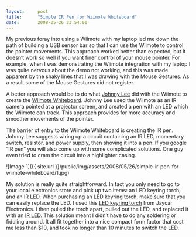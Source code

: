 ```yaml
---
layout:     post
title:      "Simple IR Pen for Wiimote Whiteboard"
date:       2008-05-26 23:54:00
---
```


My previous foray into using a Wiimote with my laptop led me down the path of building a USB sensor bar so that I can use the Wiimote to control the pointer movements. This approach worked better than expected, but it doesn’t work so well if you want finer control of your mouse pointer. For example, when I was demonstrating the Wiimote integration with my laptop I was quite nervous about the demo not working, and this was made apparent by the shaky lines that I was drawing with the Mouse Gestures. As a result some of the Mouse Gestures did not register.

A better approach would be to do what [Johnny Lee](https://www.cs.cmu.edu/~johnny/) did with the Wiimote to create the [Wiimote Whiteboard](https://www.cs.cmu.edu/~johnny/projects/wii/). Johnny Lee used the Wiimote as an IR camera pointed at a projector screen, and created a pen with an LED which the Wiimote can track. This approach provides for more accuracy and smoother movements of the pointer.

The barrier of entry to the Wiimote Whiteboard is creating the IR pen. Johnny Lee suggests wiring up a circuit containing an IR LED, momentary switch, resistor, and power supply, then shoving it into a pen. If you google “IR pen” you will also come up with some complicated solutions. One guy even tried to cram the circuit into a highlighter casing.

![Image 1]({{ site.url }}/public/img/assets/2008/05/26/simple-ir-pen-for-wiimote-whiteboard/1.jpg)

My solution is really quite straightforward. In fact you only need to go to your local electronics store and pick up two items: an LED keyring torch; and an IR LED. When purchasing an LED keyring torch, make sure that you can easily replace the LED. I used this [LED keyring torch](https://jaycar.com.au/productView.asp?ID=ST3048&CATID=&keywords=led+torch&SPECIAL=&form=KEYWORD&ProdCodeOnly=&Keyword1=&Keyword2=&pageNumber=&priceMin=&priceMax=&SUBCATID=) from Jaycar Electronics. I then pulled the torch apart, pulled out the LED, and replaced it with an [IR LED](https://jaycar.com.au/productView.asp?ID=ZD1945&CATID=&keywords=infrared+LED&SPECIAL=&form=KEYWORD&ProdCodeOnly=&Keyword1=&Keyword2=&pageNumber=&priceMin=&priceMax=&SUBCATID=). This solution meant I didn’t have to do any soldering or fiddling around. It all fit together into a nice compact form factor that cost me less than $10, and took no longer than 10 minutes to switch the LED.

